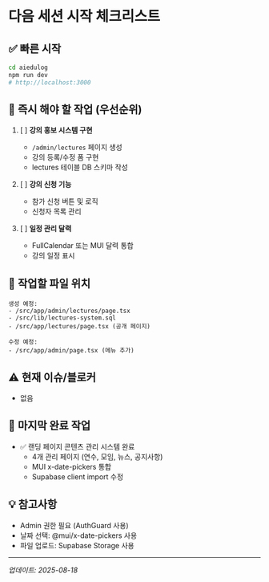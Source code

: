 # 다음 세션 시작 체크리스트

## ✅ 빠른 시작
```bash
cd aiedulog
npm run dev
# http://localhost:3000
```

## 🎯 즉시 해야 할 작업 (우선순위)
1. [ ] **강의 홍보 시스템 구현**
   - `/admin/lectures` 페이지 생성
   - 강의 등록/수정 폼 구현
   - lectures 테이블 DB 스키마 작성

2. [ ] **강의 신청 기능**
   - 참가 신청 버튼 및 로직
   - 신청자 목록 관리

3. [ ] **일정 관리 달력**
   - FullCalendar 또는 MUI 달력 통합
   - 강의 일정 표시

## 📂 작업할 파일 위치
```
생성 예정:
- /src/app/admin/lectures/page.tsx
- /src/lib/lectures-system.sql
- /src/app/lectures/page.tsx (공개 페이지)

수정 예정:
- /src/app/admin/page.tsx (메뉴 추가)
```

## ⚠️ 현재 이슈/블로커
- 없음

## 📍 마지막 완료 작업
- ✅ 랜딩 페이지 콘텐츠 관리 시스템 완료
  - 4개 관리 페이지 (연수, 모임, 뉴스, 공지사항)
  - MUI x-date-pickers 통합
  - Supabase client import 수정

## 💡 참고사항
- Admin 권한 필요 (AuthGuard 사용)
- 날짜 선택: @mui/x-date-pickers 사용
- 파일 업로드: Supabase Storage 사용

---
*업데이트: 2025-08-18*